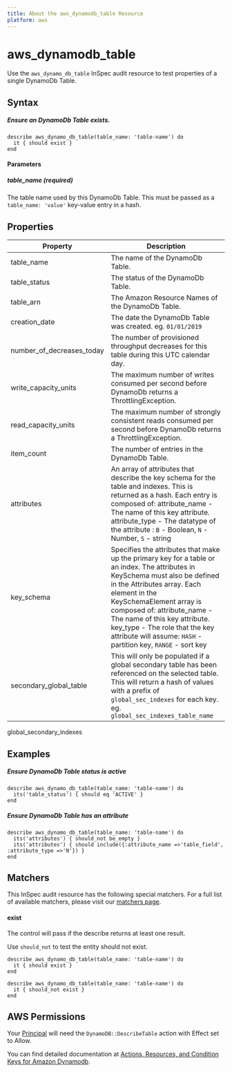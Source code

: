```yaml
---
title: About the aws_dynamodb_table Resource
platform: aws
---
```


# aws\_dynamodb\_table

Use the `aws_dynamo_db_table` InSpec audit resource to test properties of a single DynamoDb Table.

## Syntax

##### Ensure an DynamoDb Table exists.
    describe aws_dynamo_db_table(table_name: 'table-name') do
      it { should exist }
    end
      
#### Parameters
##### table_name _(required)_

The table name used by this DynamoDb Table. This must be passed as a `table_name: 'value'` key-value entry in a hash.

## Properties

|Property                  | Description|
| ---                      | --- |
|table_name                | The name of the DynamoDb Table.  |
|table_status              | The status of the DynamoDb Table. |
|table_arn                 | The Amazon Resource Names of the DynamoDb Table. |
|creation_date             | The date the DynamoDb Table was created. eg. `01/01/2019`|
|number_of_decreases_today | The number of provisioned throughput decreases for this table during this UTC calendar day. |
|write_capacity_units      | The maximum number of writes consumed per second before DynamoDb returns a ThrottlingException. |
|read_capacity_units       | The maximum number of strongly consistent reads consumed per second before DynamoDb returns a ThrottlingException. |
|item_count                | The number of entries in the  DynamoDb Table. |
|attributes                | An array of attributes that describe the key schema for the table and indexes. This is returned as a hash. Each entry is composed of: attribute_name - The name of this key attribute. attribute_type - The datatype of the attribute : `B` - Boolean, `N` - Number, `S` - string|
|key_schema                | Specifies the attributes that make up the primary key for a table or an index. The attributes in KeySchema must also be defined in the Attributes array. Each element in the KeySchemaElement array is composed of: attribute_name - The name of this key attribute. key_type - The role that the key attribute will assume: `HASH` - partition key, `RANGE` - sort key|
|secondary_global_table    | This will only be populated if a global secondary table has been referenced on the selected table. This will return a hash of values with a prefix of `global_sec_indexes` for each key. eg. `global_sec_indexes_table_name`  |

global_secondary_indexes

## Examples

##### Ensure DynamoDb Table status is active
    describe aws_dynamo_db_table(table_name: 'table-name') do
      its('table_status') { should eq 'ACTIVE' }
    end

##### Ensure DynamoDb Table has an attribute
    describe aws_dynamo_db_table(table_name: 'table-name') do
      its('attributes') { should_not be_empty }
      its('attributes') { should include({:attribute_name =>'table_field', :attribute_type =>'N'}) }
    end

## Matchers

This InSpec audit resource has the following special matchers. For a full list of available matchers, please visit our [matchers page](https://www.inspec.io/docs/reference/matchers/).

#### exist

The control will pass if the describe returns at least one result.

Use `should_not` to test the entity should not exist.

    describe aws_dynamo_db_table(table_name: 'table-name') do
      it { should exist }
    end

    describe aws_dynamo_db_table(table_name: 'table-name') do
      it { should_not exist }
    end
    
## AWS Permissions
Your [Principal](https://docs.aws.amazon.com/IAM/latest/UserGuide/intro-structure.html#intro-structure-principal) will need the `DynamoDB::DescribeTable` action with Effect set to Allow.

You can find detailed documentation at [Actions, Resources, and Condition Keys for Amazon Dynamodb](https://docs.aws.amazon.com/IAM/latest/UserGuide/list_amazondynamodb.html).
